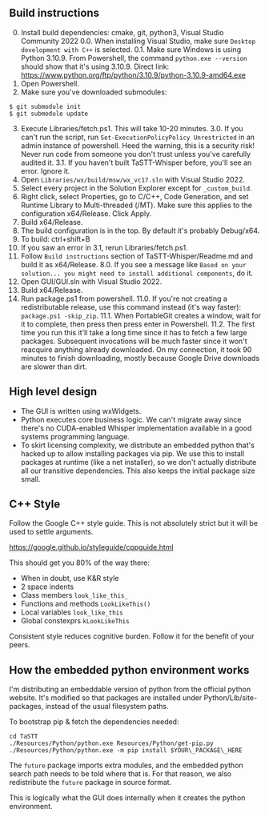 ## Build instructions

0. Install build dependencies: cmake, git, python3, Visual Studio Community
   2022
  0.0. When installing Visual Studio, make sure `Desktop development with C++`
       is selected.
  0.1. Make sure Windows is using Python 3.10.9. From Powershell, the command
       `python.exe --version` should show that it's using 3.10.9. Direct link:
       https://www.python.org/ftp/python/3.10.9/python-3.10.9-amd64.exe
1. Open Powershell.
2. Make sure you've downloaded submodules:
```
$ git submodule init
$ git submodule update
```
3. Execute Libraries/fetch.ps1. This will take 10-20 minutes.
  3.0. If you can't run the script, run `Set-ExecutionPolicyPolicy
      Unrestricted` in an admin instance of powershell. Heed the warning,
      this is a security risk! Never run code from someone you don't trust
      unless you've carefully audited it.
  3.1. If you haven't built TaSTT-Whisper before, you'll see an error. Ignore
      it.
4. Open `Libraries/wx/build/msw/wx_vc17.sln` with Visual Studio 2022.
5. Select every project in the Solution Explorer except for `_custom_build`.
6. Right click, select Properties, go to C/C++, Code Generation, and set
   Runtime Library to Multi-threaded (/MT). Make sure this applies to the
   configuration x64/Release. Click Apply.
7. Build x64/Release.
  1. The build configuration is in the top. By default it's probably Debug/x64.
  2. To build: ctrl+shift+B
  3. If you saw an error in 3.1, rerun Libraries/fetch.ps1.
8. Follow `Build instructions` section of TaSTT-Whisper/Readme.md and build it
   as x64/Release.
  8.0. If you see a message like `Based on your solution... you might need to
      install additional components`, do it.
9. Open GUI/GUI.sln with Visual Studio 2022.
10. Build x64/Release.
11. Run package.ps1 from powershell.
  11.0. If you're not creating a redistributable release, use this command
        instead (it's way faster): `package.ps1 -skip_zip`.
  11.1. When PortableGit creates a window, wait for it to complete, then press
        then press enter in Powershell.
  11.2. The first time you run this it'll take a long time since it has to
        fetch a few large packages. Subsequent invocations will be much faster
        since it won't reacquire anything already downloaded. On my connection,
        it took 90 minutes to finish downloading, mostly because Google Drive
        downloads are slower than dirt.

## High level design

* The GUI is written using wxWidgets.
* Python executes core business logic. We can't migrate away since
  there's no CUDA-enabled Whisper implementation available in a good
  systems programming language.
* To skirt licensing complexity, we distribute an embedded python
  that's hacked up to allow installing packages via pip. We use this
  to install packages at runtime (like a net installer), so we don't
  actually distribute all our transitive dependencies. This also keeps
  the initial package size small.

## C++ Style

Follow the Google C++ style guide. This is not absolutely strict but
it will be used to settle arguments.

https://google.github.io/styleguide/cppguide.html

This should get you 80% of the way there:

* When in doubt, use K&R style
* 2 space indents
* Class members `look_like_this_`
* Functions and methods `LookLikeThis()`
* Local variables `look_like_this`
* Global constexprs `kLookLikeThis`

Consistent style reduces cognitive burden. Follow it for the benefit of
your peers.

## How the embedded python environment works

I'm distributing an embeddable version of python from the official
python website. It's modified so that packages are installed under
Python/Lib/site-packages, instead of the usual filesystem paths.

To bootstrap pip & fetch the dependencies needed:

```
cd TaSTT
./Resources/Python/python.exe Resources/Python/get-pip.py
./Resources/Python/python.exe -m pip install $YOUR\_PACKAGE\_HERE
```

The `future` package imports extra modules, and the embedded python
search path needs to be told where that is. For that reason, we also
redistribute the `future` package in source format.

This is logically what the GUI does internally when it creates the
python environment.

